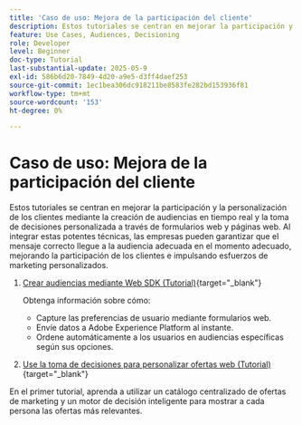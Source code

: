 ```yaml
---
title: 'Caso de uso: Mejora de la participación del cliente'
description: Estos tutoriales se centran en mejorar la participación y la personalización de los clientes mediante la creación de audiencias en tiempo real y la toma de decisiones personalizada a través de formularios web y páginas web.
feature: Use Cases, Audiences, Decisioning
role: Developer
level: Beginner
doc-type: Tutorial
last-substantial-update: 2025-05-9
exl-id: 586b6d20-7849-4d20-a9e5-d3ff4daef253
source-git-commit: 1ec1bea306dc918211be8583fe282bd153936f81
workflow-type: tm+mt
source-wordcount: '153'
ht-degree: 0%

---
```


# Caso de uso: Mejora de la participación del cliente

Estos tutoriales se centran en mejorar la participación y la personalización de los clientes mediante la creación de audiencias en tiempo real y la toma de decisiones personalizada a través de formularios web y páginas web. Al integrar estas potentes técnicas, las empresas pueden garantizar que el mensaje correcto llegue a la audiencia adecuada en el momento adecuado, mejorando la participación de los clientes e impulsando esfuerzos de marketing personalizados.

1. [Crear audiencias mediante Web SDK (Tutorial)](https://experienceleague.adobe.com/es/docs/journey-optimizer-learn/create-audiences-using-web-sdk/introduction){target="_blank"}

   Obtenga información sobre cómo:

   * Capture las preferencias de usuario mediante formularios web.
   * Envíe datos a Adobe Experience Platform al instante.
   * Ordene automáticamente a los usuarios en audiencias específicas según sus opciones.


2. [Use la toma de decisiones para personalizar ofertas web (Tutorial)](https://experienceleague.adobe.com/es/docs/journey-optimizer-learn/use-decisioning-to-personalize-web-offers/introduction){target="_blank"}

En el primer tutorial, aprenda a utilizar un catálogo centralizado de ofertas de marketing y un motor de decisión inteligente para mostrar a cada persona las ofertas más relevantes.


